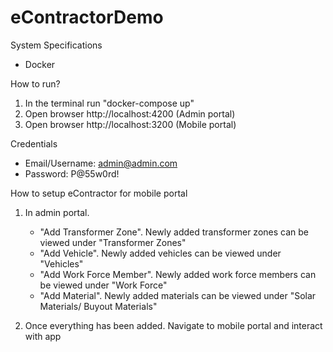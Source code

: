 # eContractorDemo

System Specifications
- Docker

How to run?
1. In the terminal run "docker-compose up"
2. Open browser http://localhost:4200 (Admin portal)
3. Open browser http://localhost:3200 (Mobile portal)

Credentials
- Email/Username: admin@admin.com
- Password: P@55w0rd!

How to setup eContractor for mobile portal
1. In admin portal. 
   - "Add Transformer Zone". Newly added transformer zones can be viewed under "Transformer Zones"
   - "Add Vehicle". Newly added vehicles can be viewed under "Vehicles"
   - "Add Work Force Member". Newly added work force members can be viewed under "Work Force"
   - "Add Material". Newly added materials can be viewed under "Solar Materials/ Buyout Materials"
  
2. Once everything has been added. Navigate to mobile portal and interact with app




